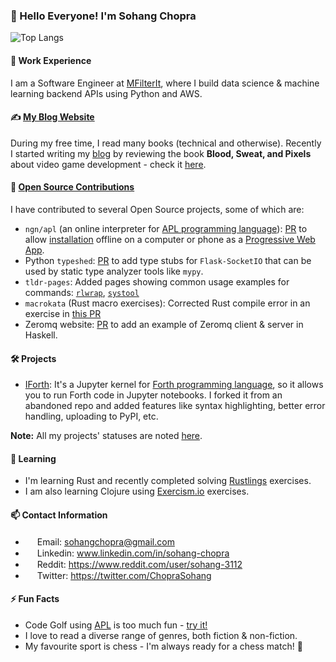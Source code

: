 ### 👋 Hello Everyone! I'm Sohang Chopra
<!--
Commenting this out because it's showing bad score right now :(

[![Sohang's GitHub stats](https://github-readme-stats.vercel.app/api?username=sohang3112&show_icons=true&theme=gruvbox_light&hide=ipynb)](https://github.com/anuraghazra/github-readme-stats)
-->

![Top Langs](https://github-readme-stats.vercel.app/api/top-langs/?username=sohang3112&hide=html,scss,markdown,shell,jupyter%20notebook&layout=compact&theme=gruvbox_light)

#### 💼 Work Experience
I am a Software Engineer at [MFilterIt](https://www.mfilterit.com/), where I build data science & machine learning backend APIs using Python and AWS.

#### ✍️ [My Blog Website](https://sohang3112.github.io/)
During my free time, I read many books (technical and otherwise). Recently I started writing my [blog](https://sohang3112.github.io/) by reviewing the book **Blood, Sweat, and Pixels** about video game development - check it [here](https://sohang3112.github.io/blood-sweat-and-pixels-book-review/).

#### 👯 [Open Source Contributions](https://github.com/search?q=author%3Asohang3112%20is%3Apr%20is%3Amerged&type=pullrequests)
I have contributed to several Open Source projects, some of which are:
- `ngn/apl` (an online interpreter for [APL programming language](https://en.wikipedia.org/wiki/APL_(programming_language))): [PR](https://github.com/abrudz/ngn-apl/pull/3) to allow [installation](https://support.google.com/chrome/answer/9658361?hl=en&co=GENIE.Platform%3DDesktop) offline on a computer or phone as a [Progressive Web App](https://developer.mozilla.org/en-US/docs/Web/Progressive_web_apps).
- Python `typeshed`: [PR](https://github.com/python/typeshed/pull/10735) to add type stubs for `Flask-SocketIO` that can be used by static type analyzer tools like `mypy`.
- `tldr-pages`: Added pages showing common usage examples for commands: [`rlwrap`](https://github.com/tldr-pages/tldr/pull/11941), [`systool`](https://github.com/tldr-pages/tldr/pull/13096)
- `macrokata` (Rust macro exercises): Corrected Rust compile error in an exercise in [this PR](https://github.com/tfpk/macrokata/pull/26)
- Zeromq website: [PR](https://github.com/zeromq/zeromq.org/pull/140) to add an example of Zeromq client & server in Haskell.

#### 🛠️ Projects
- [IForth](https://github.com/sohang3112/iforth): It's a Jupyter kernel for [Forth programming language](https://en.wikipedia.org/wiki/Forth_(programming_language)), so it allows you to run Forth code in Jupyter notebooks. I forked it from an abandoned repo and added features like syntax highlighting, better error handling, uploading to PyPI, etc.

**Note:** All my projects' statuses are noted [here](https://github.com/sohang3112/sohang3112.github.io/issues/9).

#### 🌱 Learning
- I'm learning Rust and recently completed solving [Rustlings](https://github.com/rust-lang/rustlings) exercises.
- I am also learning Clojure using [Exercism.io](https://exercism.org/tracks/clojure) exercises.

#### 📫 Contact Information
- <img src="https://cdn4.iconfinder.com/data/icons/social-media-logos-6/512/112-gmail_email_mail-512.png" width="15" height="15"> Email: sohangchopra@gmail.com
- <img src="https://upload.wikimedia.org/wikipedia/commons/thumb/c/ca/LinkedIn_logo_initials.png/600px-LinkedIn_logo_initials.png?20140125013055" width="15" height="15"> Linkedin: www.linkedin.com/in/sohang-chopra
- <img src="https://toppng.com/uploads/preview/reddit-logo-reddit-icon-115628658968pe8utyxjt.png" width="15" height="15"> Reddit: https://www.reddit.com/user/sohang-3112
- <img src="https://upload.wikimedia.org/wikipedia/commons/thumb/6/6f/Logo_of_Twitter.svg/512px-Logo_of_Twitter.svg.png?20220821125553" width="15" height="15"> Twitter: https://twitter.com/ChopraSohang

#### ⚡ Fun Facts
- Code Golf using [APL](https://tryapl.org) is too much fun - [try it!](https://codegolf.stackexchange.com)
- I love to read a diverse range of genres, both fiction & non-fiction.
- My favourite sport is chess - I'm always ready for a chess match! 🙂
